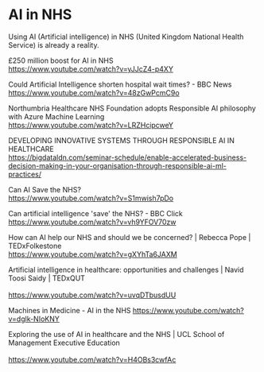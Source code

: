 # AI in NHS

Using AI (Artificial intelligence) in NHS (United Kingdom National Health Service) is already a reality. 

£250 million boost for AI in NHS<BR>
https://www.youtube.com/watch?v=yJJcZ4-p4XY<BR>

Could Artificial Intelligence shorten hospital wait times? - BBC News<BR>
https://www.youtube.com/watch?v=48zGwPcmC9o   <BR>

Northumbria Healthcare NHS Foundation adopts Responsible AI philosophy with Azure Machine Learning <BR>
https://www.youtube.com/watch?v=LRZHcipcweY <BR> 
  
DEVELOPING INNOVATIVE SYSTEMS THROUGH RESPONSIBLE AI IN HEALTHCARE<BR>
https://bigdataldn.com/seminar-schedule/enable-accelerated-business-decision-making-in-your-organisation-through-responsible-ai-ml-practices/  
    
Can AI Save the NHS?<BR>
https://www.youtube.com/watch?v=S1mwish7pDo <BR>
  
Can artificial intelligence 'save' the NHS? - BBC Click<BR>
https://www.youtube.com/watch?v=vh9YFOV70zw <BR>  

How can AI help our NHS and should we be concerned? | Rebecca Pope | TEDxFolkestone<BR>
https://www.youtube.com/watch?v=gXYhTa6JAXM<BR>
  
Artificial intelligence in healthcare: opportunities and challenges | Navid Toosi Saidy | TEDxQUT<BR>  
https://www.youtube.com/watch?v=uvqDTbusdUU<BR>  
  
Machines in Medicine - AI in the NHS
https://www.youtube.com/watch?v=dglk-NIoKNY<BR>  
  

Exploring the use of AI in healthcare and the NHS | UCL School of Management Executive Education<BR>  
https://www.youtube.com/watch?v=H4OBs3cwfAc<BR>  
